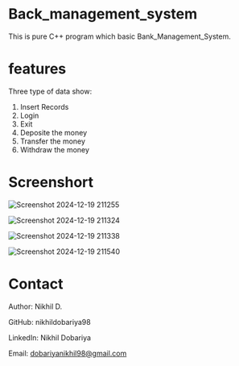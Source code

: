 # Back_management_system
This is pure  C++  program which basic Bank_Management_System.

# features

Three type of data show:

1. Insert Records
2. Login
3. Exit
4. Deposite the money
5. Transfer the money
6. Withdraw the money

# Screenshort

![Screenshot 2024-12-19 211255](https://github.com/user-attachments/assets/19cdfe6b-1505-4b65-b890-3b3219bd61f6)

![Screenshot 2024-12-19 211324](https://github.com/user-attachments/assets/51b2a0d4-09a3-4ccd-bd00-ce7352cb615c)

![Screenshot 2024-12-19 211338](https://github.com/user-attachments/assets/8009406e-1d56-4ea0-92a6-c6dfd4bd8f65)

![Screenshot 2024-12-19 211540](https://github.com/user-attachments/assets/6f1208cd-92ae-460e-a67d-22b8efd9deff)


# Contact

Author: Nikhil D.

GitHub: nikhildobariya98

LinkedIn: Nikhil Dobariya

Email: dobariyanikhil98@gmail.com
